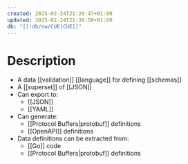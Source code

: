 ```yaml
---
created: 2025-02-24T21:29:47+01:00
updated: 2025-02-24T21:38:58+01:00
db: "[[!db/sw/CUE|CUE]]"
---
```

# Description
- A data [[validation]] [[language]] for defining [[schemas]]
- A [[superset]] of [[JSON]]
- Can export to:
	- [[JSON]]
	- [[YAML]]
- Can generate:
	- [[Protocol Buffers|protobuf]] definitions
	- [[OpenAPI]] definitions
- Data definitions can be extracted from:
	- [[Go]] code
	- [[Protocol Buffers|protobuf]] definitions
